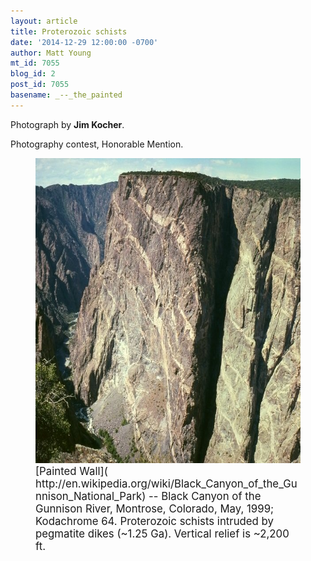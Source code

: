 ```yaml
---
layout: article
title: Proterozoic schists
date: '2014-12-29 12:00:00 -0700'
author: Matt Young
mt_id: 7055
blog_id: 2
post_id: 7055
basename: _--_the_painted
---
```

Photograph by **Jim Kocher**.

Photography contest, Honorable Mention.

<figure>
<img src="/uploads/2014/Kocher_BlackCanyon_PaintedWall.jpg" alt="Kocher_BlackCanyon_PaintedWall.jpg" width="600" height="488" />
<figcaption markdown="span">
<big>[Painted Wall]( http://en.wikipedia.org/wiki/Black_Canyon_of_the_Gunnison_National_Park) -- Black Canyon of the Gunnison River, Montrose, Colorado, May, 1999; Kodachrome 64.  Proterozoic schists intruded by pegmatite dikes (~1.25 Ga).  Vertical relief is ~2,200 ft.</big>

</figcaption>
</figure>
